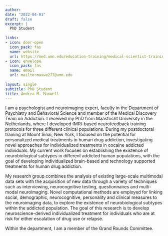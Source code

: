 ```yaml
---
author: 
date: "2022-04-01"
draft: false
excerpt: |
  PhD Student
  
links:
- icon: door-open
  icon_pack: fas
  name: website
  url: https://med.umn.edu/education-training/medical-scientist-training-program-mdphd/about-program/student-directory/andrea-maxwell
- icon: envelope
  icon_pack: fas
  name: email
  url: mailto:maxwe277@umn.edu
  
layout: single
subtitle: PhD Student
title: Andrea M. Maxwell
---
```


I am a psychologist and neuroimaging expert, faculty in the Department of Psychiatry and Behavioral Science and member of the Medical Discovery Team on Addiction. I received my PhD from Maastricht University in the Netherlands, where I developed fMRI-based neurofeedback training protocols for three different clinical populations. During my postdoctoral training at Mount Sinai, New York, I focused on the potential for personalized medical treatments in human drug addiction, investigating novel approaches for individualized treatments in cocaine addicted individuals.
My current work focuses on establishing the existence of neurobiological subtypes in different addicted human populations, with the goal of developing individualized brain-based and technology supported treatments for human drug addiction.

My research group combines the analysis of existing large-scale multimodal data sets with the acquisition of new data through a variety of techniques such as interviewing, neurocognitive testing, questionnaires and multi-modal neuroimaging. Novel computational methods are employed for linking social, demographic, neurocognitive, personality and clinical measures to the neuroimaging data, to explore the existence of neurobiological subtypes within the addicted population. The goal of this research is to develop neuroscience-derived individualized treatment for individuals who are at risk for either escalation of drug use or relapse.

Within the department, I am a member of the Grand Rounds Committee.
